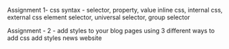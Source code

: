 Assignment 1- css syntax - selector, property, value
inline css, internal css, external css
element selector, universal selector, group selector

Assignment - 2 -
add styles to your blog pages using 3 different ways to add css
add styles news website